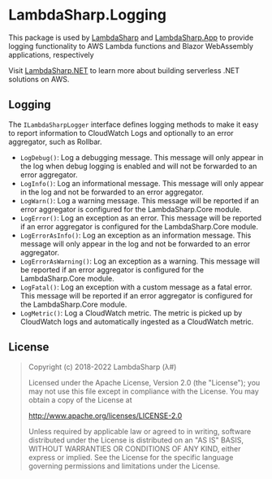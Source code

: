 # LambdaSharp.Logging

This package is used by [LambdaSharp](https://www.nuget.org/packages/LambdaSharp/) and [LambdaSharp.App](https://www.nuget.org/packages/LambdaSharp.App/) to provide logging functionality to AWS Lambda functions and Blazor WebAssembly applications, respectively

Visit [LambdaSharp.NET](https://lambdasharp.net/) to learn more about building serverless .NET solutions on AWS.

## Logging

The `ILambdaSharpLogger` interface defines logging methods to make it easy to report information to CloudWatch Logs and optionally to an error aggregator, such as Rollbar.

* `LogDebug()`: Log a debugging message. This message will only appear in the log when debug logging is enabled and will not be forwarded to an error aggregator.
* `LogInfo()`: Log an informational message. This message will only appear in the log and not be forwarded to an error aggregator.
* `LogWarn()`: Log a warning message. This message will be reported if an error aggregator is configured for the <c>LambdaSharp.Core</c> module.
* `LogError()`: Log an exception as an error. This message will be reported if an error aggregator is configured for the <c>LambdaSharp.Core</c> module.
* `LogErrorAsInfo()`: Log an exception as an information message. This message will only appear in the log and not be forwarded to an error aggregator.
* `LogErrorAsWarning()`: Log an exception as a warning. This message will be reported if an error aggregator is configured for the <c>LambdaSharp.Core</c> module.
* `LogFatal()`: Log an exception with a custom message as a fatal error. This message will be reported if an error aggregator is configured for the <c>LambdaSharp.Core</c> module.
* `LogMetric()`: Log a CloudWatch metric. The metric is picked up by CloudWatch logs and automatically ingested as a CloudWatch metric.

## License

> Copyright (c) 2018-2022 LambdaSharp (λ#)
>
> Licensed under the Apache License, Version 2.0 (the "License");
> you may not use this file except in compliance with the License.
> You may obtain a copy of the License at
>
> http://www.apache.org/licenses/LICENSE-2.0
>
> Unless required by applicable law or agreed to in writing, software
> distributed under the License is distributed on an "AS IS" BASIS,
> WITHOUT WARRANTIES OR CONDITIONS OF ANY KIND, either express or implied.
> See the License for the specific language governing permissions and
> limitations under the License.
